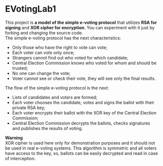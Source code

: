 # EVotingLab1
This project is **a model of the simple e-voting protocol** that utilizes **RSA for signing** and **XOR cipher for encryption**. You can experiment with it just by forking and changing the source code.  
The simple e-voting protocol has the next characteristics:
- Only those who have the right to vote can vote;
- Each voter can vote only once;
- Strangers cannot find out who voted for which candidate;
- Central Election Commission knows who voted for whom and should be trusted;
- No one can change the vote;
- Voter cannot see or check their vote, they will see only the final results.
  
The flow of the simple e-voting protocol is the next:
- Lists of candidates and voters are formed;
- Each voter chooses the candidate, votes and signs the ballot with their private RSA key;
- Each voter encrypts their ballot with the XOR key of the Central Election Commission;
- Central Election Commission decrypts the ballots, checks signatures and publishes the results of voting.

**Warning**  
XOR cipher is used here only for demonstration purposes and it should not be used in real e-voting systems. This algorithm is symmetric and all voters have access to the key, so, ballots can be easily decrypted and read in case of interception.
